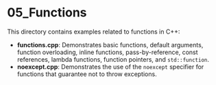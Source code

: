 # 05_Functions

This directory contains examples related to functions in C++:

- **functions.cpp**: Demonstrates basic functions, default arguments, function overloading, inline functions, pass-by-reference, const references, lambda functions, function pointers, and `std::function`.
- **noexcept.cpp**: Demonstrates the use of the `noexcept` specifier for functions that guarantee not to throw exceptions.